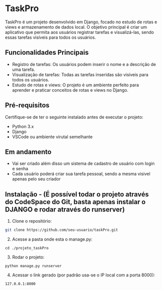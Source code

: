 # TaskPro

TaskPro é um projeto desenvolvido em Django, focado no estudo de rotas e views e armazenamento de dados local. O objetivo principal é criar um aplicativo que permita aos usuários registrar tarefas e visualizá-las, sendo essas tarefas visíveis para todos os usuários.


## Funcionalidades Principais

- Registro de tarefas: Os usuários podem inserir o nome e a descrição de uma tarefa.
- Visualização de tarefas: Todas as tarefas inseridas são visíveis para todos os usuários.
- Estudo de rotas e views: O projeto é um ambiente perfeito para aprender e praticar conceitos de rotas e views no Django.


## Pré-requisitos

Certifique-se de ter o seguinte instalado antes de executar o projeto:

- Python 3.x
- Django
- VSCode ou ambiente virutal semelhante


## Em andamento

- Vai ser criado além disso um sistema de cadastro de usuário com login e senha
- Cada usuário poderá criar sua tarefa pessoal, sendo a mesma visivel apenas pelo seu criador


## Instalação - (É possível todar o projeto através do CodeSpace do Git, basta apenas instalar o DJANGO e rodar através do runserver)

1. Clone o repositório:

```bash
git clone https://github.com/seu-usuario/taskPro.git
```

2. Acesse a pasta onde esta o manage.py:

```
cd ./projeto_taskPro
```

3. Rodar o projeto:
```
python manage.py runserver
```

4. Acessar o link gerado (por padrão usa-se o IP local com a porta 8000):
```
127.0.0.1:8000
```
